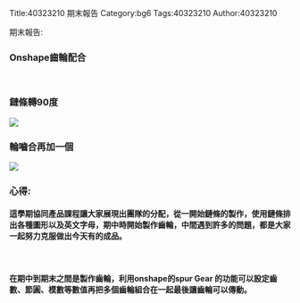 Title:40323210  期末報告 
Category:bg6
Tags:40323210 
Author:40323210

期末報告:
<!-- PELICAN_END_SUMMARY -->
<h3>Onshape齒輪配合</h3
<img src="http://imgur.com/DDvrPnz"> 
</br>
<h3>鏈條轉90度</h3>
<img src="http://imgur.com/hW3mjL2"> 
</br>
<h3>輪嚙合再加一個</h3>
<img src="http://imgur.com/9vduxJe">
</br>
<h3>心得:</h3>
<h4>這學期協同產品課程讓大家展現出團隊的分配，從一開始鏈條的製作，使用鏈條排出各種圖形以及英文字母，期中時開始製作齒輪，中間遇到許多的問題，都是大家一起努力克服做出今天有的成品。</h4>
</br>
<h4>在期中到期末之間是製作齒輪，利用onshape的spur Gear 的功能可以設定齒數、節圓、模數等數值再把多個齒輪組合在一起最後讓齒輪可以傳動。</h4>




